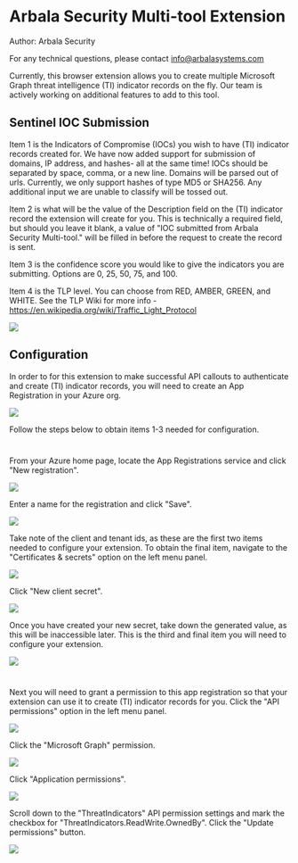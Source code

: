 # Arbala Security Multi-tool Extension

Author: Arbala Security

For any technical questions, please contact info@arbalasystems.com   

Currently, this browser extension allows you to create multiple Microsoft Graph threat intelligence (TI) indicator records on the fly. Our team is actively working on additional features to add to this tool. 

## Sentinel IOC Submission

Item 1 is the Indicators of Compromise (IOCs) you wish to have (TI) indicator records created for. 
We have now added support for submission of domains, IP address, and hashes- all at the same time! 
IOCs should be separated by space, comma, or a new line. 
Domains will be parsed out of urls. 
Currently, we only support hashes of type MD5 or SHA256. 
Any additional input we are unable to classify will be tossed out.

Item 2 is what will be the value of the Description field on the (TI) indicator record the extension will create for you. 
This is technically a required field, but should you leave it blank, a value of "IOC submitted from Arbala Security Multi-tool." will be filled in before the request to create the record is sent.

Item 3 is the confidence score you would like to give the indicators you are submitting. 
Options are 0, 25, 50, 75, and 100. 

Item 4 is the TLP level. 
You can choose from RED, AMBER, GREEN, and WHITE. 
See the TLP Wiki for more info - https://en.wikipedia.org/wiki/Traffic_Light_Protocol

![](Images/submitter.png)

## Configuration

In order to for this extension to make successful API callouts to authenticate and create (TI) indicator records, you will need to create an App Registration in your Azure org.


![](Images/config.png)

Follow the steps below to obtain items 1-3 needed for configuration.

#
From your Azure home page, locate the App Registrations service and click "New registration".

![](Images/appreg1.png)


Enter a name for the registration and click "Save".

![](Images/appreg2.png)


Take note of the client and tenant ids, as these are the first two items needed to configure your extension. To obtain the final item, navigate to the "Certificates & secrets" option on the left menu panel.

![](Images/appreg3.png)


Click "New client secret".

![](Images/appreg4.png)


Once you have created your new secret, take down the generated value, as this will be inaccessible later. This is the third and final item you will need to configure your extension.

![](Images/appreg5.png)

#

Next you will need to grant a permission to this app registration so that your extension can use it to create (TI) indicator records for you. Click the "API permissions" option in the left menu panel.

![](Images/appreg6.png)


Click the "Microsoft Graph" permission.

![](Images/appreg7.png)

Click "Application permissions".

![](Images/appreg_perms.png)

Scroll down to the "ThreatIndicators" API permission settings and mark the checkbox for "ThreatIndicators.ReadWrite.OwnedBy". Click the "Update permissions" button.

![](Images/appreg8.png)

 #
